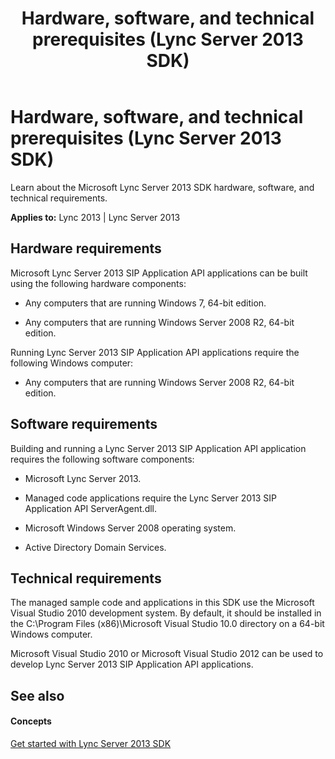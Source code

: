 ﻿---
title: Hardware, software, and technical prerequisites (Lync Server 2013 SDK)
TOCTitle: Hardware, software, and technical prerequisites
ms:assetid: ec268f8b-2f32-4acc-9c75-9c448c24f83e
ms:mtpsurl: https://msdn.microsoft.com/library/Dn439060(v=office.15)
ms:contentKeyID: 57096317
ms.date: 07/24/2014
mtps_version: v=office.15
---

# Hardware, software, and technical prerequisites (Lync Server 2013 SDK)

Learn about the Microsoft Lync Server 2013 SDK hardware, software, and technical requirements.


**Applies to:** Lync 2013 | Lync Server 2013

 

## Hardware requirements

Microsoft Lync Server 2013 SIP Application API applications can be built using the following hardware components:

  - Any computers that are running Windows 7, 64-bit edition.

  - Any computers that are running Windows Server 2008 R2, 64-bit edition.

Running Lync Server 2013 SIP Application API applications require the following Windows computer:

  - Any computers that are running Windows Server 2008 R2, 64-bit edition.

## Software requirements

Building and running a Lync Server 2013 SIP Application API application requires the following software components:

  - Microsoft Lync Server 2013.

  - Managed code applications require the Lync Server 2013 SIP Application API ServerAgent.dll.

  - Microsoft Windows Server 2008 operating system.

  - Active Directory Domain Services.

## Technical requirements

The managed sample code and applications in this SDK use the Microsoft Visual Studio 2010 development system. By default, it should be installed in the C:\\Program Files (x86)\\Microsoft Visual Studio 10.0 directory on a 64-bit Windows computer.

Microsoft Visual Studio 2010 or Microsoft Visual Studio 2012 can be used to develop Lync Server 2013 SIP Application API applications.

## See also

#### Concepts

[Get started with Lync Server 2013 SDK](get-started-with-lync-server-2013-sdk.md)

